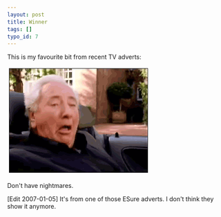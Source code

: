 ```yaml
---
layout: post
title: Winner
tags: []
typo_id: 7
---
```

This is my favourite bit from recent TV adverts:

<img src="/files/winner-1.gif" height="240" width="320" border="1" hspace="4" vspace="4" alt="Michael Winner" title="Michael Winner" />

Don't have nightmares.

[Edit 2007-01-05] It's from one of those ESure adverts. I don't think they show it anymore.
